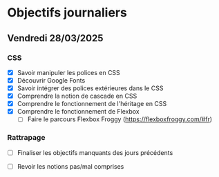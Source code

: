 # Objectifs journaliers

## Vendredi 28/03/2025

### CSS

- [x] Savoir manipuler les polices en CSS
- [x] Découvrir Google Fonts
- [x] Savoir intégrer des polices extérieures dans le CSS
- [x] Comprendre la notion de cascade en CSS
- [x] Comprendre le fonctionnement de l'héritage en CSS
- [x] Comprendre le fonctionnement de Flexbox
  - [ ] Faire le parcours Flexbox Froggy (https://flexboxfroggy.com/#fr)

### Rattrapage

- [ ] Finaliser les objectifs manquants des jours précédents
- [ ] Revoir les notions pas/mal comprises

